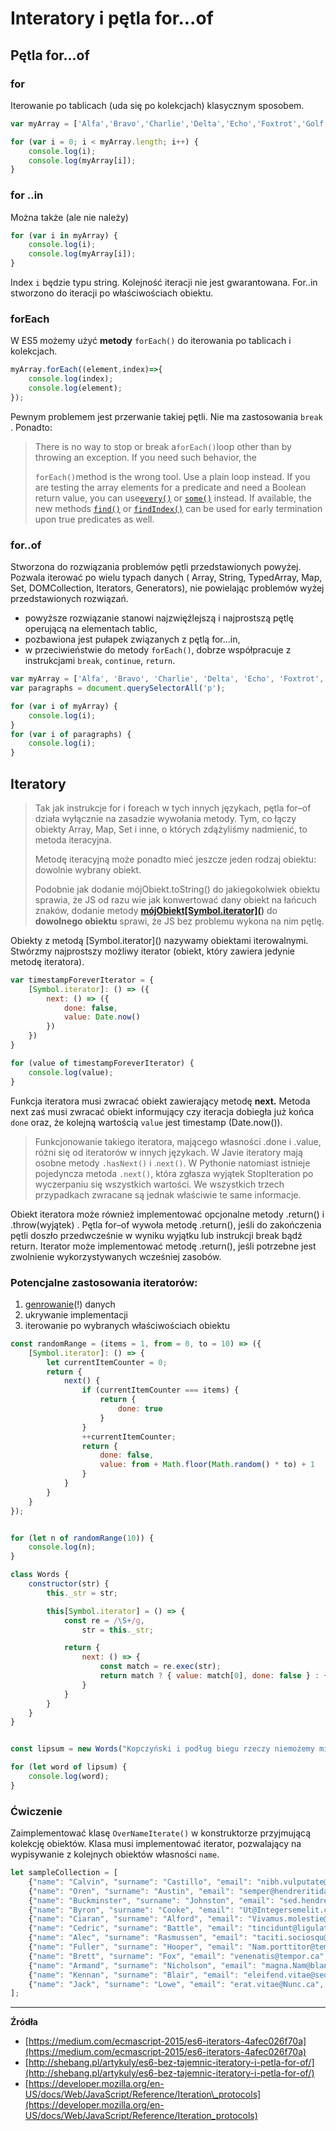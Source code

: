 # Interatory i pętla for...of

## Pętla for...of

### for

Iterowanie po tablicach \(uda się po kolekcjach\)  klasycznym sposobem.

```js
var myArray = ['Alfa','Bravo','Charlie','Delta','Echo','Foxtrot','Golf']

for (var i = 0; i < myArray.length; i++) {
    console.log(i);
    console.log(myArray[i]);
}
```

### for ..in

Można także \(ale nie należy\)

```js
for (var i in myArray) {
    console.log(i);
    console.log(myArray[i]);
}
```

Index `i` będzie typu string.  Kolejność iteracji nie jest gwarantowana.  For..in  stworzono do iteracji po właściwościach obiektu.

### forEach

W ES5 możemy użyć  **metody**  `forEach()` do iterowania po tablicach i kolekcjach.

```js
myArray.forEach((element,index)=>{
    console.log(index);
    console.log(element);
});
```

Pewnym problemem jest przerwanie takiej pętli. Nie ma zastosowania `break` . Ponadto:

> There is no way to stop or break a`forEach()`loop other than by throwing an exception. If you need such behavior, the
>
> `forEach()`method is the wrong tool. Use a plain loop instead. If you are testing the array elements for a predicate and need a Boolean return value, you can use[`every()`](https://developer.mozilla.org/en-US/docs/Web/JavaScript/Reference/Global_Objects/Array/every) or [`some()`](https://developer.mozilla.org/en-US/docs/Web/JavaScript/Reference/Global_Objects/Array/some) instead. If available, the new methods [`find()`](https://developer.mozilla.org/en-US/docs/Web/JavaScript/Reference/Global_Objects/Array/find) or [`findIndex()`](https://developer.mozilla.org/en-US/docs/Web/JavaScript/Reference/Global_Objects/Array/findIndex) can be used for early termination upon true predicates as well.

### for..of

Stworzona do rozwiązania problemów pętli przedstawionych powyżej. Pozwala iterować po wielu typach danych  \( Array, String, TypedArray, Map, Set, DOMCollection, Iterators, Generators\), nie powielając problemów wyżej przedstawionych rozwiązań.

* powyższe rozwiązanie stanowi najzwięźlejszą i najprostszą pętlę operującą na elementach tablic,
* pozbawiona jest pułapek związanych z pętlą  for...in,
* w przeciwieństwie do metody `forEach()`, dobrze współpracuje z instrukcjami `break`, `continue`, `return`.

```js
var myArray = ['Alfa', 'Bravo', 'Charlie', 'Delta', 'Echo', 'Foxtrot', 'Golf'];
var paragraphs = document.querySelectorAll('p');

for (var i of myArray) {
    console.log(i);
}
for (var i of paragraphs) {
    console.log(i);
}
```

## Iteratory

> Tak jak instrukcje for i foreach w tych innych językach, pętla for–of działa wyłącznie na zasadzie wywołania metody. Tym, co łączy obiekty Array, Map, Set i inne, o których zdążyliśmy nadmienić, to metoda iteracyjna.
>
> Metodę iteracyjną może ponadto mieć jeszcze jeden rodzaj obiektu: dowolnie wybrany obiekt.
>
> Podobnie jak dodanie mójObiekt.toString\(\) do jakiegokolwiek obiektu sprawia, że JS od razu wie jak konwertować dany obiekt na łańcuch znaków, dodanie metody [**mójObiekt\[Symbol.iterator\]\(**](/symbols.md)**\)** do **dowolnego obiektu** sprawi, że JS bez problemu wykona na nim pętlę.

Obiekty z metodą \[Symbol.iterator\]\(\) nazywamy obiektami iterowalnymi.  Stwórzmy najprostszy możliwy iterator \(obiekt, który zawiera jedynie metodę iteratora\).

```js
var timestampForeverIterator = {
    [Symbol.iterator]: () => ({
        next: () => ({
            done: false,
            value: Date.now()
        })
    })
}

for (value of timestampForeverIterator) {
    console.log(value);
}
```

Funkcja iteratora musi zwracać obiekt zawierający metodę  **next.** Metoda next zaś musi zwracać obiekt informujący czy iteracja dobiegła już końca `done` oraz, że kolejną wartością  `value`  jest timestamp \(Date.now\(\)\).

> Funkcjonowanie takiego iteratora, mającego własności .done i .value, różni się od iteratorów w innych językach. W Javie iteratory mają osobne metody `.hasNext()` i .`next()`. W Pythonie natomiast istnieje pojedyncza metoda `.next()`, która zgłasza wyjątek StopIteration po wyczerpaniu się wszystkich wartości. We wszystkich trzech przypadkach zwracane są jednak właściwie te same informacje.

Obiekt iteratora może również implementować opcjonalne metody .return\(\) i .throw\(wyjątek\) . Pętla for–of wywoła metodę .return\(\), jeśli do zakończenia pętli doszło przedwcześnie w wyniku wyjątku lub instrukcji break bądź return. Iterator może implementować metodę .return\(\), jeśli potrzebne jest zwolnienie wykorzystywanych wcześniej zasobów.

### Potencjalne zastosowania iteratorów:

1. [genrowanie](/generators.md)\(!\) danych
2. ukrywanie implementacji
3. iterowanie po wybranych właściwościach obiektu

```js
const randomRange = (items = 1, from = 0, to = 10) => ({
    [Symbol.iterator]: () => {
        let currentItemCounter = 0;
        return {
            next() {
                if (currentItemCounter === items) {
                    return {
                        done: true
                    }
                }
                ++currentItemCounter;
                return {
                    done: false,
                    value: from + Math.floor(Math.random() * to) + 1
                }
            }
        }
    }
});


for (let n of randomRange(10)) {
    console.log(n);
}
```

```js
class Words {
    constructor(str) {
        this._str = str;

        this[Symbol.iterator] = () => {
            const re = /\S+/g,
                str = this._str;

            return {
                next: () => {
                    const match = re.exec(str);
                    return match ? { value: match[0], done: false } : { value: undefined, done: true }
                }
            }
        }
    }
}


const lipsum = new Words("Kopczyński i podług biegu rzeczy niemożemy miary szczęśliwości lub czynnym, lecz i jako przyboczny wynik, gdy pierwej był w pojecie o tym świecie.");

for (let word of lipsum) {
    console.log(word);
}
```

### Ćwiczenie

Zaimplementować klasę `OverNameIterate()`   w konstruktorze przyjmującą kolekcję  obiektów. Klasa musi implementować iterator, pozwalający na wypisywanie z kolejnych obiektów własności `name`.

```js
let sampleCollection = [
    {"name": "Calvin", "surname": "Castillo", "email": "nibh.vulputate@velnislQuisque.edu", "city": "Landeck"},
    {"name": "Oren", "surname": "Austin", "email": "semper@hendreritidante.co.uk", "city": "Morrovalle"},
    {"name": "Buckminster", "surname": "Johnston", "email": "sed.hendrerit.a@eudoloregestas.net", "city": "Olen"},
    {"name": "Byron", "surname": "Cooke", "email": "Ut@Integersemelit.co.uk", "city": "Habergy"},
    {"name": "Ciaran", "surname": "Alford", "email": "Vivamus.molestie@Nuncsollicitudincommodo.co.uk", "city": "Bussolengo"},
    {"name": "Cedric", "surname": "Battle", "email": "tincidunt@ligulatortor.edu", "city": "Kelkheim"},
    {"name": "Alec", "surname": "Rasmussen", "email": "taciti.sociosqu@utlacus.co.uk", "city": "Colleretto Castelnuovo"},
    {"name": "Fuller", "surname": "Hooper", "email": "Nam.porttitor@tempuseuligula.com", "city": "Izel"},
    {"name": "Brett", "surname": "Fox", "email": "venenatis@tempor.ca", "city": "Castello Tesino"},
    {"name": "Armand", "surname": "Nicholson", "email": "magna.Nam@blanditcongue.ca", "city": "Bournemouth"},
    {"name": "Kennan", "surname": "Blair", "email": "eleifend.vitae@sedduiFusce.net", "city": "Paranaguá"},
    {"name": "Jack", "surname": "Lowe", "email": "erat.vitae@Nunc.ca", "city": "Roveredo in Piano"}
];
```

---

**Źródła**

* [https://medium.com/ecmascript-2015/es6-iterators-4afec026f70a](https://medium.com/ecmascript-2015/es6-iterators-4afec026f70a)
* [http://shebang.pl/artykuly/es6-bez-tajemnic-iteratory-i-petla-for-of/](http://shebang.pl/artykuly/es6-bez-tajemnic-iteratory-i-petla-for-of/)
* [https://developer.mozilla.org/en-US/docs/Web/JavaScript/Reference/Iteration\_protocols](https://developer.mozilla.org/en-US/docs/Web/JavaScript/Reference/Iteration_protocols)



